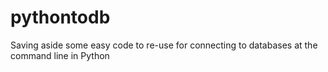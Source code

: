 # pythontodb
Saving aside some easy code to re-use for connecting to databases at the command line in Python
